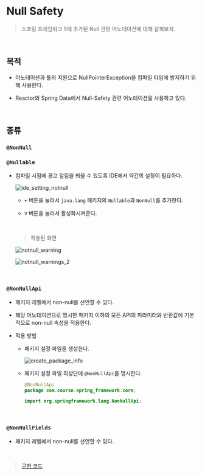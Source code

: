 # Null Safety

> 스프링 프레임워크 5에 추가된 Null 관련 어노테이션에 대해 살펴보자.

</br>

## 목적

- 어노테이션과 툴의 지원으로 NullPointerException을 컴파일 타임에 방지하기 위해 사용한다.

- Reactor와 Spring Data에서 Null-Safety 관련 어노테이션을 사용하고 있다.

</br>

## 종류

### `@NonNull`

### `@Nullable`

- 컴파일 시점에 경고 알림을 띄울 수 있도록 IDE에서 약간의 설정이 필요하다.

  ![ide_setting_notnull](https://user-images.githubusercontent.com/33659848/92752885-4c738480-f3c4-11ea-85f6-a7215fe54247.png)

  - `+` 버튼을 눌러서 `java.lang` 패키지의 `Nullable`과 `NonNull`를 추가한다.

  - `V` 버튼을 눌러서 활성화시켜준다.

    </br>

  > 적용된 화면

  ![notnull_warning](https://user-images.githubusercontent.com/33659848/92752929-572e1980-f3c4-11ea-994d-b4731d32f692.png)

  ![notnull_warnings_2](https://user-images.githubusercontent.com/33659848/92752940-585f4680-f3c4-11ea-9514-f9abf4537514.png)

</br>

### `@NonNullApi`

- 패키지 레벨에서 non-null를 선언할 수 있다.

- 해당 어노테이션으로 명시한 패키지 이하의 모든 API의 파라미터와 반환값에 기본적으로 non-null 속성을 적용한다.

- 적용 방법

  - 패키지 설정 파일을 생성한다.

    ![create_package_info](https://user-images.githubusercontent.com/33659848/92753776-2bf7fa00-f3c5-11ea-8679-d4151044efc5.png)

  - 패키지 설정 파일 최상단에 `@NonNullApi`를 명시한다.

    ```java
    @NonNullApi
    package com.course.spring_framework.core;
    
    import org.springframework.lang.NonNullApi;
    
    ```

    </br>

### `@NonNullFields`

- 패키지 레벨에서 non-null를 선언할 수 있다.

</br>

> [구현 코드](https://github.com/beginin15/spring-framework-core/tree/nullSafety)